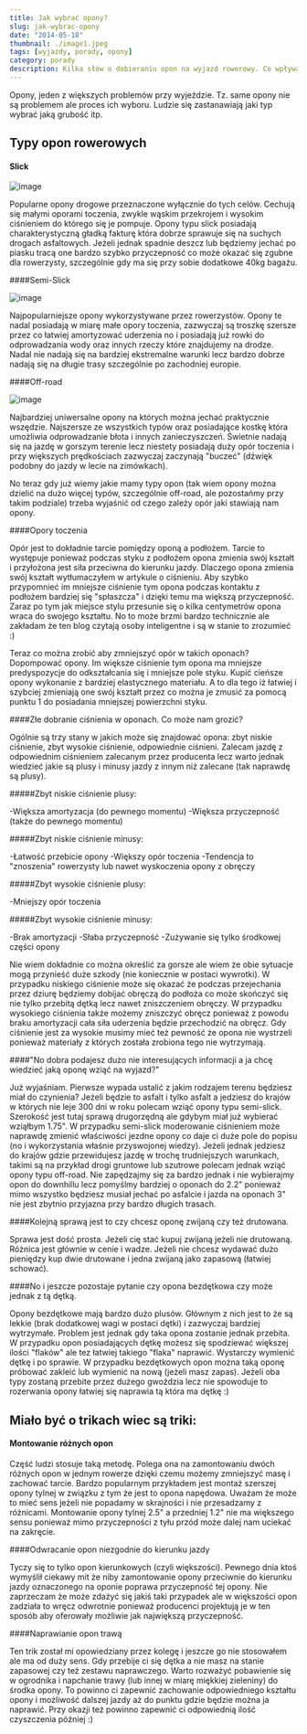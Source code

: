 ```yaml
---
title: Jak wybrać opony?
slug: jak-wybrac-opony
date: "2014-05-18"
thumbnail: ./image1.jpeg
tags: [wyjazdy, porady, opony]
category: porady
description: Kilka słów o dobieraniu opon na wyjazd rowerowy. Co wpływa na tarcie? Jakie są typy opon i różne triki rowerzystów.
---
```


Opony, jeden z większych problemów przy wyjeździe. Tz. same opony nie są problemem ale proces ich wyboru. Ludzie się zastanawiają jaki typ wybrać jaką grubość itp.

## Typy opon rowerowych

#### Slick

![image](./Image2.jpeg)


Popularne opony drogowe przeznaczone wyłącznie do tych celów. Cechują się małymi oporami toczenia, zwykle wąskim przekrojem i wysokim ciśnieniem do którego się je pompuje. Opony typu slick posiadają charakterystyczną gładką fakturę która dobrze sprawuje się na suchych drogach asfaltowych. Jeżeli jednak spadnie deszcz lub będziemy jechać po piasku tracą one bardzo szybko przyczepność co może okazać się zgubne dla rowerzysty, szczególnie gdy ma się przy sobie dodatkowe 40kg bagażu. 

####Semi-Slick

![image](./Image3.jpeg)


Najpopularniejsze opony wykorzystywane przez rowerzystów. Opony te nadal posiadają w miarę małe opory toczenia, zazwyczaj są troszkę szersze przez co łatwiej amortyzować uderzenia no i posiadają już rowki do odprowadzania wody oraz innych rzeczy które znajdujemy na drodze. Nadal nie nadają się na bardziej ekstremalne warunki lecz bardzo dobrze nadają się na długie trasy szczególnie po zachodniej europie.

####Off-road

![image](./Image4.jpeg)


Najbardziej uniwersalne opony na których można jechać praktycznie wszędzie. Najszersze ze wszystkich typów oraz posiadające kostkę która umożliwia odprowadzanie błota i innych zanieczyszczeń. Świetnie nadają się na jazdę w gorszym terenie lecz niestety posiadają duży opór toczenia i przy większych prędkościach zazwyczaj zaczynają "buczeć" (dźwięk podobny do jazdy w lecie na zimówkach).

No teraz gdy już wiemy jakie mamy typy opon (tak wiem opony można dzielić na dużo więcej typów, szczególnie off-road, ale pozostańmy przy takim podziale) trzeba wyjaśnić od czego zależy opór jaki stawiają nam opony.

####Opory toczenia

Opór jest to dokładnie tarcie pomiędzy oponą a podłożem. Tarcie to występuje ponieważ podczas styku z podłożem opona zmienia swój kształt i przyłożona jest siła przeciwna do kierunku jazdy. Dlaczego opona zmienia swój kształt wytłumaczyłem w artykule o ciśnieniu. Aby szybko przypomnieć im mniejsze ciśnienie tym opona podczas kontaktu z podłożem bardziej się "spłaszcza" i dzięki temu ma większą przyczepność. Zaraz po tym jak miejsce stylu przesunie się o kilka centymetrów opona wraca do swojego kształtu. No to może brzmi bardzo technicznie ale zakładam że ten blog czytają osoby inteligentne i są w stanie to zrozumieć :)

Teraz co można zrobić aby zmniejszyć opór w takich oponach?
Dopompować opony. Im większe ciśnienie tym opona ma mniejsze predyspozycje do odkształcania się i mniejsze pole styku.
Kupić cieńsze opony wykonanie z bardziej elastycznego materiału. A to dla tego iż łatwiej i szybciej zmieniają one swój kształt przez co można je zmusić za pomocą punktu 1 do posiadania mniejszej powierzchni styku.

####Złe dobranie ciśnienia w oponach. Co może nam grozić?

Ogólnie są trzy stany w jakich może się znajdować opona: zbyt niskie ciśnienie, zbyt wysokie ciśnienie, odpowiednie ciśnieni. Zalecam jazdę z odpowiednim ciśnieniem zalecanym przez producenta lecz warto jednak wiedzieć jakie są plusy i minusy jazdy z innym niż zalecane (tak naprawdę są plusy).

#####Zbyt niskie ciśnienie plusy:

-Większa amortyzacja (do pewnego momentu)
-Większa przyczepność (także do pewnego momentu)

#####Zbyt niskie ciśnienie minusy:

-Łatwość przebicie opony
-Większy opór toczenia
-Tendencja to "znoszenia" rowerzysty lub nawet wyskoczenia opony z obręczy

#####Zbyt wysokie ciśnienie plusy:

-Mniejszy opór toczenia

#####Zbyt wysokie ciśnienie minusy:

-Brak amortyzacji
-Słaba przyczepność
-Zużywanie się tylko środkowej części opony

Nie wiem dokładnie co można określić za gorsze ale wiem że obie sytuacje mogą przynieść duże szkody (nie koniecznie w postaci wywrotki). W przypadku niskiego ciśnienie może się okazać że podczas przejechania przez dziurę będziemy dobijać obręczą do podłoża co może skończyć się nie tylko przebitą dętką lecz nawet zniszczeniem obręczy. W przypadku wysokiego ciśnienia także możemy zniszczyć obręcz ponieważ z powodu braku amortyzacji cała siła uderzenia będzie przechodzić na obręcz. Gdy ciśnienie jest za wysokie musimy mieć też pewność że opona nie wystrzeli ponieważ materiały z których została zrobiona tego nie wytrzymają.

####"No dobra podajesz dużo nie interesujących informacji a ja chcę wiedzieć jaką oponę wziąć na wyjazd?"

Już wyjaśniam. Pierwsze wypada ustalić z jakim rodzajem terenu będziesz miał do czynienia? Jeżeli będzie to asfalt i tylko asfalt a jedziesz do krajów w których nie leje 300 dni w roku polecam wziąć opony typu semi-slick. Szerokość jest tutaj sprawą drugorzędną ale gdybym miał już wybierać wziąłbym 1.75". W przypadku semi-slick moderowanie ciśnieniem może naprawdę zmienić właściwości jezdne opony co daje ci duże pole do popisu (no i wykorzystania właśnie przyswojonej wiedzy). Jeżeli jednak jedziesz do krajów gdzie przewidujesz jazdę w trochę trudniejszych warunkach, takimi są na przykład drogi gruntowe lub szutrowe polecam jednak wziąć opony typu off-road. Nie zapędzajmy się za bardzo jednak i nie wybierajmy opon do downhillu lecz pomyślmy bardziej o oponach do 2.2" ponieważ mimo wszystko będziesz musiał jechać po asfalcie i jazda na oponach 3" nie jest zbytnio przyjazna przy bardzo długich trasach.

####Kolejną sprawą jest to czy chcesz oponę zwijaną czy też drutowana. 

Sprawa jest dość prosta. Jeżeli cię stać kupuj zwijaną jeżeli nie drutowaną. Różnica jest głównie w cenie i wadze. Jeżeli nie chcesz wydawać dużo pieniędzy kup dwie drutowane i jedna zwijaną jako zapasową (łatwiej schować).

####No i jeszcze pozostaje pytanie czy opona bezdętkowa czy może jednak z tą dętką. 

Opony bezdętkowe mają bardzo dużo plusów. Głównym z nich jest to że są lekkie (brak dodatkowej wagi w postaci dętki) i zazwyczaj bardziej wytrzymałe. Problem jest jednak gdy taka opona zostanie jednak przebita. W przypadku opon posiadających dętkę możesz się spodziewać większej ilości "flaków" ale tez łatwiej takiego "flaka" naprawić. Wystarczy wymienić dętkę i po sprawie. W przypadku bezdętkowych opon można taką oponę próbować zakleić lub wymienić na nową (jeżeli masz zapas). Jeżeli oba typy zostaną przebite przez dużego gwoździa lecz nie spowoduje to rozerwania opony łatwiej się naprawia tą która ma dętkę :)

## Miało być o trikach wiec są triki:

#### Montowanie różnych opon

Część ludzi stosuje taką metodę. Polega ona na zamontowaniu dwóch różnych opon w jednym rowerze dzięki czemu możemy zmniejszyć masę i zachować tarcie. Bardzo popularnym przykładem jest montaż szerszej opony tylnej w związku z tym że jest to opona napędowa. Uważam że może to mieć sens jeżeli nie popadamy w skrajności i nie przesadzamy z różnicami. Montowanie opony tylnej 2.5" a przedniej 1.2" nie ma większego sensu ponieważ mimo przyczepności z tyłu przód może dalej nam uciekać na zakręcie.

####Odwracanie opon niezgodnie do kierunku jazdy

Tyczy się to tylko opon kierunkowych (czyli większości). Pewnego dnia ktoś wymyślił ciekawy mit że niby zamontowanie opony przeciwnie do kierunku jazdy oznaczonego na oponie poprawa przyczepność tej opony. Nie zaprzeczam że może zdażyć się jakiś taki przypadek ale w większości opon zadziała to wręcz odwrotnie ponieważ producenci projektują je w ten sposób aby oferowały możliwie jak największą przyczepność.

####Naprawianie opon trawą

Ten trik został mi opowiedziany przez kolegę i jeszcze go nie stosowałem ale ma od duży sens. Gdy przebije ci się dętka a nie masz na stanie zapasowej czy też zestawu naprawczego. Warto rozważyć pobawienie się w ogrodnika i napchanie trawy (lub innej w miarę miękkiej zieleniny) do środka opony. To powinno ci zapewnić zachowanie odpowiedniego kształtu opony i możliwość dalszej jazdy aż do punktu gdzie będzie można ja naprawić. Przy okazji też powinno zapewnić ci odpowiednią ilość czyszczenia później :)